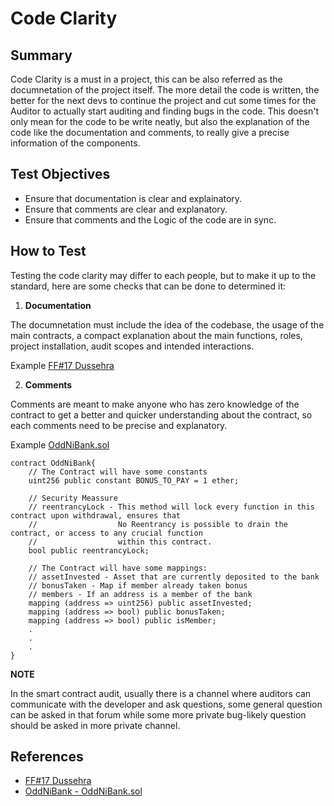 # Code Clarity

## Summary

Code Clarity is a must in a project, this can be also referred as the documnetation of the project itself. The more detail the code is written, the better for the next devs to continue the project and cut some times for the Auditor to actually start auditing and finding bugs in the code. This doesn't only mean for the code to be write neatly, but also the explanation of the code like the documentation and comments, to really give a precise information of the components.

## Test Objectives

- Ensure that documentation is clear and explainatory.
- Ensure that comments are clear and explanatory.
- Ensure that comments and the Logic of the code are in sync.

## How to Test

Testing the code clarity may differ to each people, but to make it up to the standard, here are some checks that can be done to determined it:

1. **Documentation**

The documnetation must include the idea of the codebase, the usage of the main contracts, a compact explanation about the main functions, roles, project installation, audit scopes and intended interactions.  

Example [FF#17 Dussehra](https://github.com/Cyfrin/2024-06-Dussehra/blob/main/README.md)

2. **Comments**

Comments are meant to make anyone who has zero knowledge of the contract to get a better and quicker understanding about the contract, so each comments need to be precise and explanatory.

Example [OddNiBank.sol](https://github.com/Kiinzu/ODD-NI-bank/blob/master/src/OddNiBank.sol)

```solidity
contract OddNiBank{
    // The Contract will have some constants
    uint256 public constant BONUS_TO_PAY = 1 ether;

    // Security Meassure
    // reentrancyLock - This method will lock every function in this contract upon withdrawal, ensures that 
    //                  No Reentrancy is possible to drain the contract, or access to any crucial function
    //                  within this contract.
    bool public reentrancyLock;
    
    // The Contract will have some mappings:
    // assetInvested - Asset that are currently deposited to the bank
    // bonusTaken - Map if member already taken bonus
    // members - If an address is a member of the bank  
    mapping (address => uint256) public assetInvested;
    mapping (address => bool) public bonusTaken;
    mapping (address => bool) public isMember;
    .
    .
    .
}
```

**NOTE**

In the smart contract audit, usually there is a channel where auditors can communicate with the developer and ask questions, some general question can be asked in that forum while some more private bug-likely question should be asked in more private channel.

## References
- [FF#17 Dussehra](https://github.com/Cyfrin/2024-06-Dussehra/blob/main/README.md)
- [OddNiBank - OddNiBank.sol](https://github.com/Kiinzu/ODD-NI-bank/blob/master/src/OddNiBank.sol)